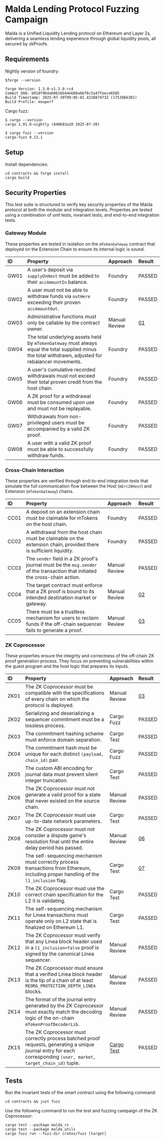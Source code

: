 # Malda Lending Protocol Fuzzing Campaign

Malda is a Unified Liquidity Lending protocol on Ethereum and Layer 2s,
delivering a seamless lending experience through global liquidity pools, all
secured by zkProofs.

## Requirements

Nightly version of foundry:

```shell
$forge --version

forge Version: 1.3.0-v1.3.0-rc4
Commit SHA: b918f9b4ab0616b44e660a6bf8c5a47feece6505
Build Timestamp: 2025-07-30T09:05:01.422887473Z (1753866301)
Build Profile: maxperf
```

Cargo fuzz:

```shell
$ cargo --version
cargo 1.91.0-nightly (840b83a10 2025-07-30)

$ cargo fuzz --version
cargo-fuzz 0.13.1
```

## Setup

Install dependencies:

```shell
cd contracts && forge install
cargo build
```

## Security Properties

This test suite is structured to verify key security properties of the Malda
protocol at both the modular and integration levels. Properties are tested using
a combination of unit tests, invariant tests, and end-to-end integration tests.

### Gateway Module

These properties are tested in isolation on the `mTokenGateway` contract that
deployed on the Extension Chain to ensure its internal logic is sound.

| ID   | Property                                                                                                                                               | Approach      | Result                |
| :--- | :----------------------------------------------------------------------------------------------------------------------------------------------------- | :------------ | :-------------------- |
| GW01 | A user's deposit via `supplyOnHost` must be added to their `accAmountIn` balance.                                                                      | Foundry       | PASSED                |
| GW02 | A user must not be able to withdraw funds via `outHere` exceeding their proven `accAmountOut`.                                                         | Foundry       | PASSED                |
| GW03 | Administrative functions must only be callable by the contract owner.                                                                                  | Manual Review | [01](/findings/01.md) |
| GW04 | The total underlying assets held by `mTokenGateway` must always equal the total supplied minus the total withdrawn, adjusted for rebalancer movements. | Foundry       | PASSED                |
| GW05 | A user's cumulative recorded withdrawals must not exceed their total proven credit from the host chain.                                                | Foundry       | PASSED                |
| GW06 | A ZK proof for a withdrawal must be consumed upon use and must not be replayable.                                                                      | Foundry       | PASSED                |
| GW07 | Withdrawals from non-privileged users must be accompanied by a valid ZK proof.                                                                         | Foundry       | PASSED                |
| GW08 | A user with a valid ZK proof must be able to successfully withdraw funds.                                                                              | Foundry       | PASSED                |

### Cross-Chain Interaction

These properties are verified through end-to-end integration tests that simulate
the full communication flow between the Host (`mErc20Host`) and Extension
(`mTokenGateway`) chains.

| ID   | Property                                                                                                                      | Approach      | Result                |
| :--- | :---------------------------------------------------------------------------------------------------------------------------- | :------------ | :-------------------- |
| CC01 | A deposit on an extension chain must be claimable for mTokens on the host chain.                                              | Foundry       | PASSED                |
| CC02 | A withdrawal from the host chain must be claimable on the extension chain, provided there is sufficient liquidity.            | Foundry       | PASSED                |
| CC03 | The `sender` field in a ZK proof's journal must be the `msg.sender` of the transaction that initiated the cross-chain action. | Manual Review | PASSED                |
| CC04 | The target contract must enforce that a ZK proof is bound to its intended destination market or gateway.                      | Manual Review | [02](/findings/02.md) |
| CC05 | There must be a trustless mechanism for users to reclaim funds if the off-chain sequencer fails to generate a proof.          | Manual Review | [03](/findings/03.md) |

### ZK Coprocessor

These properties ensure the integrity and correctness of the off-chain ZK proof
generation process. They focus on preventing vulnerabilities within the guest
program and the host logic that prepares its inputs.

| ID   | Property                                                                                                                                                            | Approach           | Result                |
| :--- | :------------------------------------------------------------------------------------------------------------------------------------------------------------------ | :----------------- | :-------------------- |
| ZK01 | The ZK Coprocessor must be compatible with the specifications of every chain on which the protocol is deployed.                                                     | Manual Review      | [03](/findings/03.md) |
| ZK02 | Serializing and deserializing a sequencer commitment must be a lossless process.                                                                                    | Cargo Fuzz         | PASSED                |
| ZK03 | The commitment hashing scheme must enforce domain separation.                                                                                                       | Cargo Test         | PASSED                |
| ZK04 | The commitment hash must be unique for each distinct `(payload, chain_id)` pair.                                                                                    | Cargo Fuzz         | PASSED                |
| ZK05 | The custom ABI encoding for journal data must prevent silent integer truncation.                                                                                    | Cargo Test         | PASSED                |
| ZK06 | The ZK Coprocessor must not generate a valid proof for a state that never existed on the source chain.                                                              | Manual Review      | PASSED                |
| ZK07 | The ZK Coprocessor must use up-to-date network parameters.                                                                                                          | Cargo Test         | PASSED                |
| ZK08 | The ZK Coprocessor must not consider a dispute game's resolution final until the entire delay period has passed.                                                    | Manual Review      | [06](/findings/06.md) |
| ZK09 | The self-sequencing mechanism must correctly process transactions from Ethereum, including proper handling of the `l1_inclusion` flag.                              | Cargo Test         | [07](/findings/07.md) |
| ZK10 | The ZK Coprocessor must use the correct chain specification for the L2 it is validating.                                                                            | Cargo Test         | PASSED                |
| ZK11 | The self-sequencing mechanism for Linea transactions must operate only on L2 state that is finalized on Ethereum L1.                                                | Cargo Test         | PASSED                |
| ZK12 | The ZK Coprocessor must verify that any Linea block header used in a `l1_inclusion=false` proof is signed by the canonical Linea sequencer.                         | Manual Review      | PASSED                |
| ZK13 | The ZK Coprocessor must ensure that a verified Linea block header is the tip of a chain of at least `REORG_PROTECTION_DEPTH_LINEA` blocks.                          | Manual Review      | PASSED                |
| ZK14 | The format of the journal entry generated by the ZK Coprocessor must exactly match the decoding logic of the on-chain `mTokenProofDecoderLib`.                      | Manual Review      | PASSED                |
| ZK15 | The ZK Coprocessor must correctly process batched proof requests, generating a unique journal entry for each corresponding `(user, market, target_chain_id)` tuple. | [Cargo Test][ZK15] | PASSED                |

[ZK15]:
  https://github.com/pyk/malda-lending-fuzz/blob/cc4ee3068190b489f8a72238ad666f6425a75ea3/crates/poc/src/main.rs#L136

## Tests

Run the invariant tests of the smart contract using the following command:

```shell
cd contracts && just fuzz
```

Use the following command to run the test and fuzzing campaign of the ZK
Coprocessor:

```shell
cargo test --package malda_rs
cargo test --package malda_utils
cargo fuzz run --fuzz-dir crates/fuzz [target]
```
